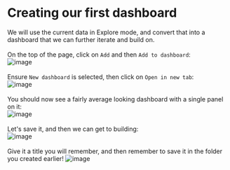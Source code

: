 # Creating our first dashboard
We will use the current data in Explore mode, and convert that into a dashboard that we can further iterate and build on. 
<br/><br/>
On the top of the page, click on `Add` and then `Add to dashboard`:<br/>
![image](https://github.com/user-attachments/assets/a9001df4-ac0e-4735-bcd2-b55270171e09)
<br/><br/>
Ensure `New dashboard` is selected, then click on `Open in new tab`:<br/>
![image](https://github.com/user-attachments/assets/82401b0c-26bd-483e-8886-99d80a8889a5)
<br/><br/>
You should now see a fairly average looking dashboard with a single panel on it:<br/>
![image](https://github.com/user-attachments/assets/a45588a3-d7f0-4638-afd0-3d949b7ff566)
<br/><br/>
Let's save it, and then we can get to building: <br/>
![image](https://github.com/user-attachments/assets/2bf9c6e9-1d42-4cde-a717-35c5aca4c2ca)
<br/><br/>
Give it a title you will remember, and then remember to save it in the folder you created earlier!
![image](https://github.com/user-attachments/assets/558ed514-fe79-422e-b8b4-f4f831ad7e11)
